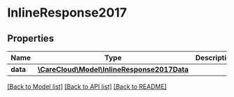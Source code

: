 # InlineResponse2017

## Properties
Name | Type | Description | Notes
------------ | ------------- | ------------- | -------------
**data** | [**\CareCloud\Model\InlineResponse2017Data**](InlineResponse2017Data.md) |  | [optional] 

[[Back to Model list]](../../README.md#documentation-for-models) [[Back to API list]](../../README.md#documentation-for-api-endpoints) [[Back to README]](../../README.md)

